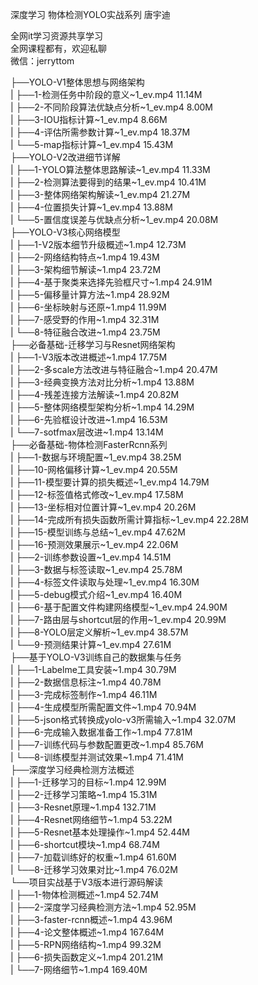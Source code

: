 深度学习 物体检测YOLO实战系列 唐宇迪

全网it学习资源共享学习<br>全网课程都有，欢迎私聊<br>微信：jerryttom<br>

├──YOLO-V1整体思想与网络架构<br> | ├──1-检测任务中阶段的意义~1_ev.mp4 11.14M<br> | ├──2-不同阶段算法优缺点分析~1_ev.mp4 8.00M<br> | ├──3-IOU指标计算~1_ev.mp4 8.66M<br> | ├──4-评估所需参数计算~1_ev.mp4 18.37M<br> | └──5-map指标计算~1_ev.mp4 15.43M<br> ├──YOLO-V2改进细节详解<br> | ├──1-YOLO算法整体思路解读~1_ev.mp4 11.33M<br> | ├──2-检测算法要得到的结果~1_ev.mp4 10.41M<br> | ├──3-整体网络架构解读~1_ev.mp4 21.27M<br> | ├──4-位置损失计算~1_ev.mp4 13.88M<br> | └──5-置信度误差与优缺点分析~1_ev.mp4 20.08M<br> ├──YOLO-V3核心网络模型<br> | ├──1-V2版本细节升级概述~1.mp4 12.73M<br> | ├──2-网络结构特点~1.mp4 19.43M<br> | ├──3-架构细节解读~1.mp4 23.72M<br> | ├──4-基于聚类来选择先验框尺寸~1.mp4 24.91M<br> | ├──5-偏移量计算方法~1.mp4 28.92M<br> | ├──6-坐标映射与还原~1.mp4 11.99M<br> | ├──7-感受野的作用~1.mp4 32.31M<br> | └──8-特征融合改进~1.mp4 23.75M<br> ├──必备基础-迁移学习与Resnet网络架构<br> | ├──1-V3版本改进概述~1.mp4 17.75M<br> | ├──2-多scale方法改进与特征融合~1.mp4 20.47M<br> | ├──3-经典变换方法对比分析~1.mp4 13.88M<br> | ├──4-残差连接方法解读~1.mp4 20.82M<br> | ├──5-整体网络模型架构分析~1.mp4 14.29M<br> | ├──6-先验框设计改进~1.mp4 16.53M<br> | └──7-sotfmax层改进~1.mp4 13.14M<br> ├──必备基础-物体检测FasterRcnn系列<br> | ├──1-数据与环境配置~1_ev.mp4 38.25M<br> | ├──10-网格偏移计算~1_ev.mp4 20.55M<br> | ├──11-模型要计算的损失概述~1_ev.mp4 14.79M<br> | ├──12-标签值格式修改~1_ev.mp4 17.58M<br> | ├──13-坐标相对位置计算~1_ev.mp4 20.26M<br> | ├──14-完成所有损失函数所需计算指标~1_ev.mp4 22.28M<br> | ├──15-模型训练与总结~1_ev.mp4 47.62M<br> | ├──16-预测效果展示~1_ev.mp4 22.06M<br> | ├──2-训练参数设置~1_ev.mp4 14.51M<br> | ├──3-数据与标签读取~1_ev.mp4 25.78M<br> | ├──4-标签文件读取与处理~1_ev.mp4 16.30M<br> | ├──5-debug模式介绍~1_ev.mp4 16.40M<br> | ├──6-基于配置文件构建网络模型~1_ev.mp4 24.90M<br> | ├──7-路由层与shortcut层的作用~1_ev.mp4 20.99M<br> | ├──8-YOLO层定义解析~1_ev.mp4 38.57M<br> | └──9-预测结果计算~1_ev.mp4 27.61M<br> ├──基于YOLO-V3训练自己的数据集与任务<br> | ├──1-Labelme工具安装~1.mp4 30.79M<br> | ├──2-数据信息标注~1.mp4 40.78M<br> | ├──3-完成标签制作~1.mp4 46.11M<br> | ├──4-生成模型所需配置文件~1.mp4 70.94M<br> | ├──5-json格式转换成yolo-v3所需输入~1.mp4 32.07M<br> | ├──6-完成输入数据准备工作~1.mp4 77.81M<br> | ├──7-训练代码与参数配置更改~1.mp4 85.76M<br> | └──8-训练模型并测试效果~1.mp4 71.41M<br> ├──深度学习经典检测方法概述<br> | ├──1-迁移学习的目标~1.mp4 12.99M<br> | ├──2-迁移学习策略~1.mp4 15.31M<br> | ├──3-Resnet原理~1.mp4 132.71M<br> | ├──4-Resnet网络细节~1.mp4 53.22M<br> | ├──5-Resnet基本处理操作~1.mp4 52.44M<br> | ├──6-shortcut模块~1.mp4 68.74M<br> | ├──7-加载训练好的权重~1.mp4 61.60M<br> | └──8-迁移学习效果对比~1.mp4 76.02M<br> └──项目实战基于V3版本进行源码解读<br> | ├──1-物体检测概述~1.mp4 52.74M<br> | ├──2-深度学习经典检测方法~1.mp4 52.95M<br> | ├──3-faster-rcnn概述~1.mp4 43.96M<br> | ├──4-论文整体概述~1.mp4 167.64M<br> | ├──5-RPN网络结构~1.mp4 99.32M<br> | ├──6-损失函数定义~1.mp4 201.21M<br> | └──7-网络细节~1.mp4 169.40M